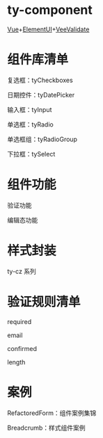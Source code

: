 # ty-component
[Vue](https://cn.vuejs.org/v2/guide/)+[ElementUI](https://element.eleme.cn/2.0/#/zh-CN)+[VeeValidate](https://logaretm.github.io/vee-validate/)

# 组件库清单

复选框：tyCheckboxes

日期控件：tyDatePicker

输入框：tyInput

单选框：tyRadio

单选框组：tyRadioGroup

下拉框：tySelect

# 组件功能

验证功能

编辑态功能

# 样式封装

ty-cz 系列

# 验证规则清单

required

email

confirmed

length

# 案例

RefactoredForm：组件案例集锦

Breadcrumb：样式组件案例

